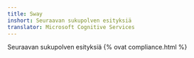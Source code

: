 ```yaml
---
title: Sway
inshort: Seuraavan sukupolven esityksiä
translator: Microsoft Cognitive Services
---
```


Seuraavan sukupolven esityksiä
{% ovat compliance.html %}

